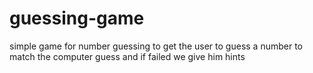 # guessing-game
simple game for number guessing to get the user to guess a number to match the computer guess and if failed we give him hints
